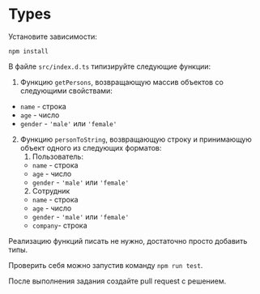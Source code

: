 # Types

Установите зависимости:

```
npm install
```

В файле `src/index.d.ts` типизируйте следующие функции:

1. Функцию `getPersons`, возвращающую массив объектов со следующими свойствами:

-   `name` - строка
-   `age` - число
-   `gender` - `'male'` или `'female'`

2. Функцию `personToString`, возвращающую строку и принимающую объект одного из следующих форматов:
    1. Пользователь:
    - `name` - строка
    - `age` - число
    - `gender` - `'male'` или `'female'`
    2. Сотрудник
    - `name` - строка
    - `age` - число
    - `gender` - `'male'` или `'female'`
    - `company`- строка

Реализацию функций писать не нужно, достаточно просто добавить типы.

Проверить себя можно запустив команду `npm run test`.

После выполнения задания создайте pull request с решением.
